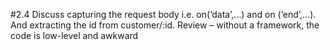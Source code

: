 #2.4 Discuss capturing the request body i.e. on(‘data’,…) and on (‘end’,…). And extracting the id from customer/:id. Review – without a framework, the code is low-level and awkward
